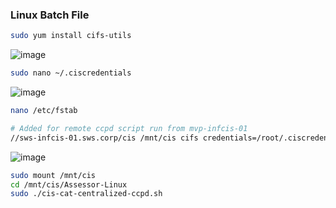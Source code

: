 ### Linux Batch File 

```sh
sudo yum install cifs-utils
```
![image](https://github.com/securewithsam/Security/assets/85324643/57ea4a2a-0c91-4fd6-869e-a203dcea7c48)

```sh
sudo nano ~/.ciscredentials
```
![image](https://github.com/securewithsam/Security/assets/85324643/bbbe2d5c-9f1e-4f24-9ce5-0130f47f1358)

```sh
nano /etc/fstab
```
```sh
# Added for remote ccpd script run from mvp-infcis-01
//sws-infcis-01.sws.corp/cis /mnt/cis cifs credentials=/root/.ciscredentials 0 0
```
![image](https://github.com/securewithsam/Security/assets/85324643/2f742056-127c-44a5-8aab-1dab7f8f5edd)
```sh
sudo mount /mnt/cis
cd /mnt/cis/Assessor-Linux
sudo ./cis-cat-centralized-ccpd.sh
```
